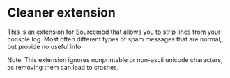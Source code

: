 # Cleaner extension

This is an extension for Sourcemod that allows you to strip lines from your console log. Most often
different types of spam messages that are normal, but provide no useful info.

Note: This extension ignores nonprintable or non-ascii unicode characters, as removing them can lead to crashes.
